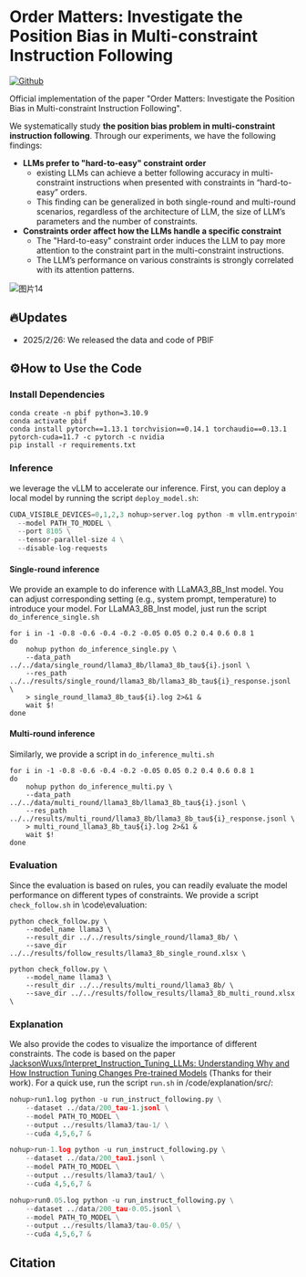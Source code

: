 # Order Matters: Investigate the Position Bias in Multi-constraint Instruction Following

[![Github](https://img.shields.io/static/v1?logo=github&style=flat&color=pink&label=github&message=meowpass/FollowComplexInstruction)]([https://github.com/meowpass/PBIF](https://github.com/meowpass/PBIF))

Official implementation of the paper "Order Matters: Investigate the Position Bias in Multi-constraint Instruction Following". 

We systematically study **the position bias problem in multi-constraint
instruction following**. Through our experiments, we have the following findings:

- **LLMs prefer to "hard-to-easy" constraint order**
  - existing LLMs can achieve a better following accuracy in multi-constraint instructions when presented with constraints in “hard-to-easy” orders. 
  - This finding can be generalized in both single-round and multi-round scenarios, regardless of the architecture of LLM, the size of LLM’s parameters and the number of constraints.
- **Constraints order affect how the LLMs handle a specific constraint**
  - The "Hard-to-easy" constraint order induces the LLM to pay more attention to the constraint part in the multi-constraint instructions.
  - The LLM’s performance on various constraints is strongly correlated with its attention patterns.


![图片14](https://github.com/user-attachments/assets/d6c641de-60df-4d93-9ba4-515929b4e1b4)


## 🔥Updates

* 2025/2/26: We released the data and code of PBIF

## ⚙️How to Use the Code

### Install Dependencies

```
conda create -n pbif python=3.10.9
conda activate pbif
conda install pytorch==1.13.1 torchvision==0.14.1 torchaudio==0.13.1 pytorch-cuda=11.7 -c pytorch -c nvidia
pip install -r requirements.txt
```

### Inference

we leverage the vLLM to accelerate our inference. First, you can deploy a local model by running the script `deploy_model.sh`:

```python
CUDA_VISIBLE_DEVICES=0,1,2,3 nohup>server.log python -m vllm.entrypoints.openai.api_server \
  --model PATH_TO_MODEL \
  --port 8105 \
  --tensor-parallel-size 4 \
  --disable-log-requests
```



#### Single-round inference

We provide an example to do inference with LLaMA3_8B_Inst model. You can adjust corresponding setting (e.g., system prompt, temperature) to introduce your model. For LLaMA3_8B_Inst model, just run the script `do_inference_single.sh`

```shell
for i in -1 -0.8 -0.6 -0.4 -0.2 -0.05 0.05 0.2 0.4 0.6 0.8 1
do
    nohup python do_inference_single.py \
    --data_path ../../data/single_round/llama3_8b/llama3_8b_tau${i}.jsonl \
    --res_path ../../results/single_round/llama3_8b/llama3_8b_tau${i}_response.jsonl \
    > single_round_llama3_8b_tau${i}.log 2>&1 &
    wait $! 
done
```




#### Multi-round inference

Similarly, we provide a script in `do_inference_multi.sh`

```shell
for i in -1 -0.8 -0.6 -0.4 -0.2 -0.05 0.05 0.2 0.4 0.6 0.8 1
do
    nohup python do_inference_multi.py \
    --data_path ../../data/multi_round/llama3_8b/llama3_8b_tau${i}.jsonl \
    --res_path ../../results/multi_round/llama3_8b/llama3_8b_tau${i}_response.jsonl \
    > multi_round_llama3_8b_tau${i}.log 2>&1 &
    wait $! 
done
```



### Evaluation

Since the evaluation is based on rules, you can readily evaluate the model performance on different types of constraints. We provide a script `check_follow.sh` in \code\evaluation:

```shell
python check_follow.py \
    --model_name llama3 \
    --result_dir ../../results/single_round/llama3_8b/ \
    --save_dir ../../results/follow_results/llama3_8b_single_round.xlsx \

python check_follow.py \
    --model_name llama3 \
    --result_dir ../../results/multi_round/llama3_8b/ \
    --save_dir ../../results/follow_results/llama3_8b_multi_round.xlsx \
```

### Explanation

We also provide the codes to visualize the importance of different constraints. The code is based on the paper [JacksonWuxs/Interpret_Instruction_Tuning_LLMs: Understanding Why and How Instruction Tuning Changes Pre-trained Models](https://github.com/JacksonWuxs/Interpret_Instruction_Tuning_LLMs) (Thanks for their work). For a quick use, run the script `run.sh` in /code/explanation/src/:

```python
nohup>run1.log python -u run_instruct_following.py \
    --dataset ../data/200_tau-1.jsonl \
    --model PATH_TO_MODEL \
    --output ../results/llama3/tau-1/ \
    --cuda 4,5,6,7 &

nohup>run-1.log python -u run_instruct_following.py \
    --dataset ../data/200_tau1.jsonl \
    --model PATH_TO_MODEL \
    --output ../results/llama3/tau1/ \
    --cuda 4,5,6,7 &

nohup>run0.05.log python -u run_instruct_following.py \
    --dataset ../data/200_tau-0.05.jsonl \
    --model PATH_TO_MODEL \
    --output ../results/llama3/tau-0.05/ \
    --cuda 4,5,6,7 &
```



## Citation

```

```
